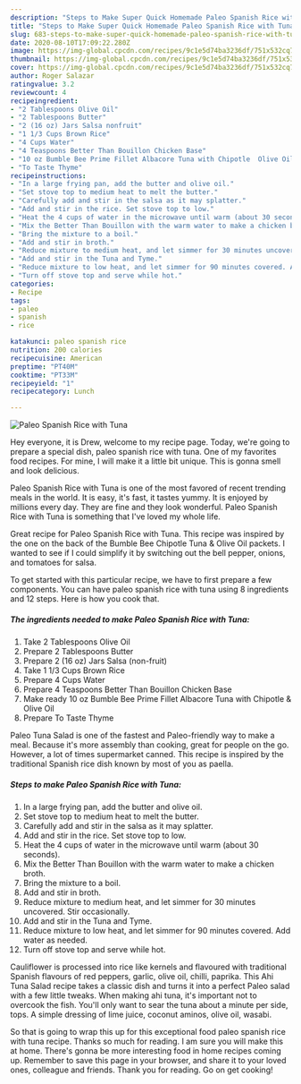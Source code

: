 ```yaml
---
description: "Steps to Make Super Quick Homemade Paleo Spanish Rice with Tuna"
title: "Steps to Make Super Quick Homemade Paleo Spanish Rice with Tuna"
slug: 683-steps-to-make-super-quick-homemade-paleo-spanish-rice-with-tuna
date: 2020-08-10T17:09:22.280Z
image: https://img-global.cpcdn.com/recipes/9c1e5d74ba3236df/751x532cq70/paleo-spanish-rice-with-tuna-recipe-main-photo.jpg
thumbnail: https://img-global.cpcdn.com/recipes/9c1e5d74ba3236df/751x532cq70/paleo-spanish-rice-with-tuna-recipe-main-photo.jpg
cover: https://img-global.cpcdn.com/recipes/9c1e5d74ba3236df/751x532cq70/paleo-spanish-rice-with-tuna-recipe-main-photo.jpg
author: Roger Salazar
ratingvalue: 3.2
reviewcount: 4
recipeingredient:
- "2 Tablespoons Olive Oil"
- "2 Tablespoons Butter"
- "2 (16 oz) Jars Salsa nonfruit"
- "1 1/3 Cups Brown Rice"
- "4 Cups Water"
- "4 Teaspoons Better Than Bouillon Chicken Base"
- "10 oz Bumble Bee Prime Fillet Albacore Tuna with Chipotle  Olive Oil"
- "To Taste Thyme"
recipeinstructions:
- "In a large frying pan, add the butter and olive oil."
- "Set stove top to medium heat to melt the butter."
- "Carefully add and stir in the salsa as it may splatter."
- "Add and stir in the rice. Set stove top to low."
- "Heat the 4 cups of water in the microwave until warm (about 30 seconds)."
- "Mix the Better Than Bouillon with the warm water to make a chicken broth."
- "Bring the mixture to a boil."
- "Add and stir in broth."
- "Reduce mixture to medium heat, and let simmer for 30 minutes uncovered. Stir occasionally."
- "Add and stir in the Tuna and Tyme."
- "Reduce mixture to low heat, and let simmer for 90 minutes covered. Add water as needed."
- "Turn off stove top and serve while hot."
categories:
- Recipe
tags:
- paleo
- spanish
- rice

katakunci: paleo spanish rice 
nutrition: 200 calories
recipecuisine: American
preptime: "PT40M"
cooktime: "PT33M"
recipeyield: "1"
recipecategory: Lunch

---
```



![Paleo Spanish Rice with Tuna](https://img-global.cpcdn.com/recipes/9c1e5d74ba3236df/751x532cq70/paleo-spanish-rice-with-tuna-recipe-main-photo.jpg)

Hey everyone, it is Drew, welcome to my recipe page. Today, we're going to prepare a special dish, paleo spanish rice with tuna. One of my favorites food recipes. For mine, I will make it a little bit unique. This is gonna smell and look delicious.

Paleo Spanish Rice with Tuna is one of the most favored of recent trending meals in the world. It is easy, it's fast, it tastes yummy. It is enjoyed by millions every day. They are fine and they look wonderful. Paleo Spanish Rice with Tuna is something that I've loved my whole life.

Great recipe for Paleo Spanish Rice with Tuna. This recipe was inspired by the one on the back of the Bumble Bee Chipotle Tuna &amp; Olive Oil packets. I wanted to see if I could simplify it by switching out the bell pepper, onions, and tomatoes for salsa.


To get started with this particular recipe, we have to first prepare a few components. You can have paleo spanish rice with tuna using 8 ingredients and 12 steps. Here is how you cook that.

<!--inarticleads1-->

##### The ingredients needed to make Paleo Spanish Rice with Tuna:

1. Take 2 Tablespoons Olive Oil
1. Prepare 2 Tablespoons Butter
1. Prepare 2 (16 oz) Jars Salsa (non-fruit)
1. Take 1 1/3 Cups Brown Rice
1. Prepare 4 Cups Water
1. Prepare 4 Teaspoons Better Than Bouillon Chicken Base
1. Make ready 10 oz Bumble Bee Prime Fillet Albacore Tuna with Chipotle &amp; Olive Oil
1. Prepare To Taste Thyme


Paleo Tuna Salad is one of the fastest and Paleo-friendly way to make a meal. Because it&#39;s more assembly than cooking, great for people on the go. However, a lot of times supermarket canned. This recipe is inspired by the traditional Spanish rice dish known by most of you as paella. 

<!--inarticleads2-->

##### Steps to make Paleo Spanish Rice with Tuna:

1. In a large frying pan, add the butter and olive oil.
1. Set stove top to medium heat to melt the butter.
1. Carefully add and stir in the salsa as it may splatter.
1. Add and stir in the rice. Set stove top to low.
1. Heat the 4 cups of water in the microwave until warm (about 30 seconds).
1. Mix the Better Than Bouillon with the warm water to make a chicken broth.
1. Bring the mixture to a boil.
1. Add and stir in broth.
1. Reduce mixture to medium heat, and let simmer for 30 minutes uncovered. Stir occasionally.
1. Add and stir in the Tuna and Tyme.
1. Reduce mixture to low heat, and let simmer for 90 minutes covered. Add water as needed.
1. Turn off stove top and serve while hot.


Cauliflower is processed into rice like kernels and flavoured with traditional Spanish flavours of red peppers, garlic, olive oil, chilli, paprika. This Ahi Tuna Salad recipe takes a classic dish and turns it into a perfect Paleo salad with a few little tweaks. When making ahi tuna, it&#39;s important not to overcook the fish. You&#39;ll only want to sear the tuna about a minute per side, tops. A simple dressing of lime juice, coconut aminos, olive oil, wasabi. 

So that is going to wrap this up for this exceptional food paleo spanish rice with tuna recipe. Thanks so much for reading. I am sure you will make this at home. There's gonna be more interesting food in home recipes coming up. Remember to save this page in your browser, and share it to your loved ones, colleague and friends. Thank you for reading. Go on get cooking!
